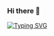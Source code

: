 ### Hi there 👋
[![Typing SVG](https://readme-typing-svg.herokuapp.com?color=%2336BCF7&lines=Hi+there+👋+I+am+a+Python+Developer)](https://git.io/typing-svg)
<!--
**antonata-c/antonata-c** is a ✨ _special_ ✨ repository because its `README.md` (this file) appears on your GitHub profile.

Here are some ideas to get you started:

- 🔭 I’m currently working on ...
- 🌱 I’m currently learning ...
- 👯 I’m looking to collaborate on ...
- 🤔 I’m looking for help with ...
- 💬 Ask me about ...
- 📫 How to reach me: ...
- 😄 Pronouns: ...
- ⚡ Fun fact: ...
-->
